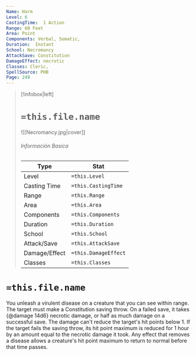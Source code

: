 ```yaml
---
Name: Harm
Level: 6
CastingTime:  1 Action 
Range: 60 Feet
Area: Point
Components: Verbal, Somatic, 
Duration:  Instant  
School: Necromancy
AttackSave: Constitution
DamageEffect: necrotic
Classes: Cleric, 
SpellSource: PHB
Page: 249
---
```


>[!infobox|left]
># `=this.file.name`
>![[Necromancy.jpg|cover]]
> ###### Información Basica
> Type |  Stat |
> ---|---|
> Level | `=this.Level` |
> Casting Time | `=this.CastingTime` |
> Range | `=this.Range` |
> Area | `=this.Area` |
> Components | `=this.Components` |
> Duration | `=this.Duration` |
> School | `=this.School` |
> Attack/Save | `=this.AttackSave` |
> Damage/Effect | `=this.DamageEffect` |
> Classes | `=this.Classes` |

# `=this.file.name`
You unleash a virulent disease on a creature that you can see within range. The target must make a Constitution saving throw. On a failed save, it takes {@damage 14d6} necrotic damage, or half as much damage on a successful save. The damage can&#x27;t reduce the target&#x27;s hit points below 1. If the target fails the saving throw, its hit point maximum is reduced for 1 hour by an amount equal to the necrotic damage it took. Any effect that removes a disease allows a creature&#x27;s hit point maximum to return to normal before that time passes.



 


